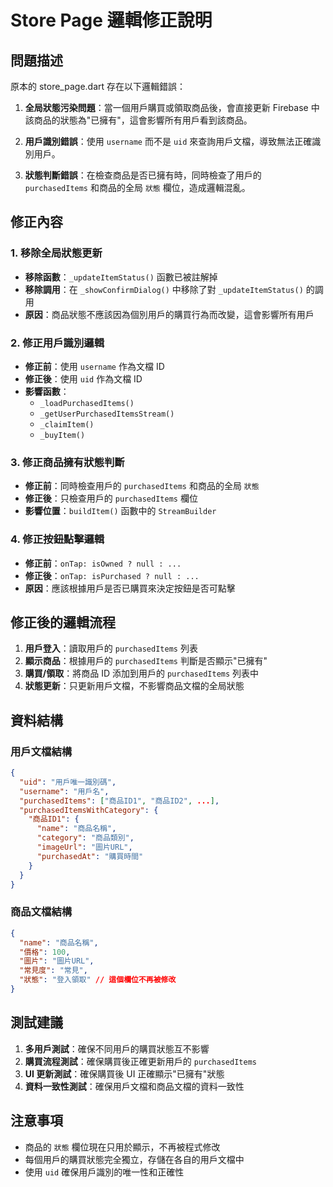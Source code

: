 # Store Page 邏輯修正說明

## 問題描述

原本的 store_page.dart 存在以下邏輯錯誤：

1. **全局狀態污染問題**：當一個用戶購買或領取商品後，會直接更新 Firebase 中該商品的狀態為"已擁有"，這會影響所有用戶看到該商品。

2. **用戶識別錯誤**：使用 `username` 而不是 `uid` 來查詢用戶文檔，導致無法正確識別用戶。

3. **狀態判斷錯誤**：在檢查商品是否已擁有時，同時檢查了用戶的 `purchasedItems` 和商品的全局 `狀態` 欄位，造成邏輯混亂。

## 修正內容

### 1. 移除全局狀態更新
- **移除函數**：`_updateItemStatus()` 函數已被註解掉
- **移除調用**：在 `_showConfirmDialog()` 中移除了對 `_updateItemStatus()` 的調用
- **原因**：商品狀態不應該因為個別用戶的購買行為而改變，這會影響所有用戶

### 2. 修正用戶識別邏輯
- **修正前**：使用 `username` 作為文檔 ID
- **修正後**：使用 `uid` 作為文檔 ID
- **影響函數**：
  - `_loadPurchasedItems()`
  - `_getUserPurchasedItemsStream()`
  - `_claimItem()`
  - `_buyItem()`

### 3. 修正商品擁有狀態判斷
- **修正前**：同時檢查用戶的 `purchasedItems` 和商品的全局 `狀態`
- **修正後**：只檢查用戶的 `purchasedItems` 欄位
- **影響位置**：`buildItem()` 函數中的 `StreamBuilder`

### 4. 修正按鈕點擊邏輯
- **修正前**：`onTap: isOwned ? null : ...`
- **修正後**：`onTap: isPurchased ? null : ...`
- **原因**：應該根據用戶是否已購買來決定按鈕是否可點擊

## 修正後的邏輯流程

1. **用戶登入**：讀取用戶的 `purchasedItems` 列表
2. **顯示商品**：根據用戶的 `purchasedItems` 判斷是否顯示"已擁有"
3. **購買/領取**：將商品 ID 添加到用戶的 `purchasedItems` 列表中
4. **狀態更新**：只更新用戶文檔，不影響商品文檔的全局狀態

## 資料結構

### 用戶文檔結構
```json
{
  "uid": "用戶唯一識別碼",
  "username": "用戶名",
  "purchasedItems": ["商品ID1", "商品ID2", ...],
  "purchasedItemsWithCategory": {
    "商品ID1": {
      "name": "商品名稱",
      "category": "商品類別",
      "imageUrl": "圖片URL",
      "purchasedAt": "購買時間"
    }
  }
}
```

### 商品文檔結構
```json
{
  "name": "商品名稱",
  "價格": 100,
  "圖片": "圖片URL",
  "常見度": "常見",
  "狀態": "登入領取" // 這個欄位不再被修改
}
```

## 測試建議

1. **多用戶測試**：確保不同用戶的購買狀態互不影響
2. **購買流程測試**：確保購買後正確更新用戶的 `purchasedItems`
3. **UI 更新測試**：確保購買後 UI 正確顯示"已擁有"狀態
4. **資料一致性測試**：確保用戶文檔和商品文檔的資料一致性

## 注意事項

- 商品的 `狀態` 欄位現在只用於顯示，不再被程式修改
- 每個用戶的購買狀態完全獨立，存儲在各自的用戶文檔中
- 使用 `uid` 確保用戶識別的唯一性和正確性
